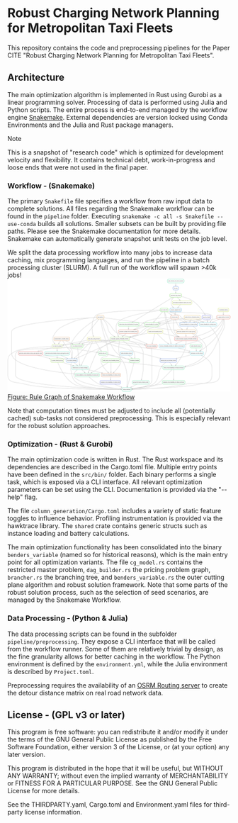 #  Robust Charging Network Planning for Metropolitan Taxi Fleets

This repository contains the code and preprocessing pipelines for the Paper CITE "Robust Charging Network Planning for Metropolitan Taxi Fleets".


## Architecture



The main optimization algorithm is implemented in Rust using Gurobi as a linear programming solver.
Processing of data is performed using Julia and Python scripts.
The entire process is end-to-end managed by the workflow engine [Snakemake](snakemake.readthedocs.io/).
External dependencies are version locked using Conda Environments and the Julia and Rust package managers.


> [!NOTE]  
> This is a snapshot of "research code" which is optimized for development velocity and flexibility.
> It contains technical debt, work-in-progress and loose ends that were not used in the final paper.

### Workflow - (Snakemake)

The primary `Snakefile` file specifies a workflow from raw input data to complete solutions.
All files regarding the Snakemake workflow can be found in the `pipeline` folder.
Executing `snakemake -c all -s Snakefile --use-conda` builds all solutions. Smaller subsets can be built by
providing file paths. Please see the Snakemake documentation for more details. Snakemake can automatically
generate snapshot unit tests on the job level.


We split the data processing workflow into many jobs to increase data caching, mix programming languages, and run the pipeline
in a batch processing cluster (SLURM). A full run of the workflow will spawn >40k jobs!
![q](./doc/snakemake-rulegraph.png)
[Figure: Rule Graph of Snakemake Workflow](./doc/snakemake-rulegraph.png)


Note that computation times must be adjusted to include all (potentially cached) sub-tasks not considered preprocessing. This is especially relevant for the robust solution approaches.


### Optimization - (Rust & Gurobi)

The main optimization code is written in Rust. The Rust workspace and its dependencies are described in the Cargo.toml file.
Multiple entry points have been defined in the `src/bin/` folder. Each binary performs a single task, which is exposed via a CLI
interface. All relevant optimization parameters can be set using the CLI. Documentation is provided via the "--help" flag.

The file `column_generation/Cargo.toml` includes a variety of static feature toggles to influence behavior. Profiling instrumentation
is provided via the hawktrace library. The `shared` crate contains generic structs such as instance loading and battery calculations.

The main optimization functionality has been consolidated into the
binary `benders_variable` (named so for historical reasons), which is the main entry point for all optimization variants.
The file `cg_model.rs` contains the restricted master problem, `dag_builder.rs` the pricing problem graph,
`brancher.rs` the branching tree, and `benders_variable.rs` the outer cutting plane algorithm and robust solution framework.
Note that some parts of the robust solution process, such as the selection of seed scenarios, are managed by the Snakemake Workflow.


### Data Processing - (Python & Julia)

The data processing scripts can be found in the subfolder `pipeline/preprocessing`.
They expose a CLI interface that will be called from the workflow runner.
Some of them are relatively trivial by design, as the fine granularity allows for better caching in the workflow.
The Python environment is defined by the `environment.yml`, while the Julia
environment is described by `Project.toml`.

Preprocessing requires the availability of an [OSRM Routing server](https://project-osrm.org/) to create the detour distance matrix
on real road network data.

## License - (GPL v3 or later)

This program is free software: you can redistribute it and/or modify
it under the terms of the GNU General Public License as published by
the Free Software Foundation, either version 3 of the License, or
(at your option) any later version.

This program is distributed in the hope that it will be useful,
but WITHOUT ANY WARRANTY; without even the implied warranty of
MERCHANTABILITY or FITNESS FOR A PARTICULAR PURPOSE.  See the
GNU General Public License for more details.

See the THIRDPARTY.yaml, Cargo.toml and Environment.yaml files for third-party license information.
